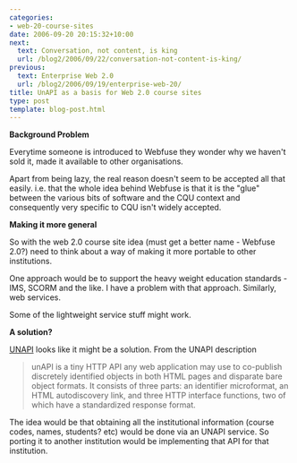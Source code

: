 ```yaml
---
categories:
- web-20-course-sites
date: 2006-09-20 20:15:32+10:00
next:
  text: Conversation, not content, is king
  url: /blog2/2006/09/22/conversation-not-content-is-king/
previous:
  text: Enterprise Web 2.0
  url: /blog2/2006/09/19/enterprise-web-20/
title: UnAPI as a basis for Web 2.0 course sites
type: post
template: blog-post.html
---
```

**Background Problem**

Everytime someone is introduced to Webfuse they wonder why we haven't sold it, made it available to other organisations.

Apart from being lazy, the real reason doesn't seem to be accepted all that easily. i.e. that the whole idea behind Webfuse is that it is the "glue" between the various bits of software and the CQU context and consequently very specific to CQU isn't widely accepted.

**Making it more general**

So with the web 2.0 course site idea (must get a better name - Webfuse 2.0?) need to think about a way of making it more portable to other institutions.

One approach would be to support the heavy weight education standards - IMS, SCORM and the like. I have a problem with that approach. Similarly, web services.

Some of the lightweight service stuff might work.

**A solution?**

[UNAPI](http://unapi.info/) looks like it might be a solution. From the UNAPI description

> unAPI is a tiny HTTP API any web application may use to co-publish discretely identified objects in both HTML pages and disparate bare object formats. It consists of three parts: an identifier microformat, an HTML autodiscovery link, and three HTTP interface functions, two of which have a standardized response format.

The idea would be that obtaining all the institutional information (course codes, names, students? etc) would be done via an UNAPI service. So porting it to another institution would be implementing that API for that institution.